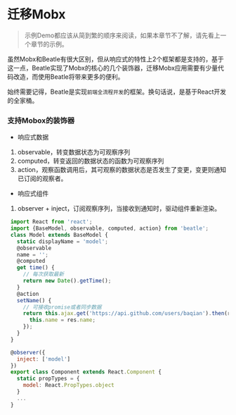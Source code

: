 # 迁移Mobx

> 示例Demo都应该从简到繁的顺序来阅读，如果本章节不了解，请先看上一个章节的示例。

虽然Mobx和Beatle有很大区别，但从响应式的特性上2个框架都是支持的，基于这一点，Beatle实现了Mobx的核心的几个装饰器，迁移Mobx应用需要有少量代码改造，而使用Beatle将带来更多的便利。

始终需要记得，Beatle是实现`前端全流程开发`的框架。换句话说，是基于React开发的全家桶。

### 支持Mobox的装饰器
+ 响应式数据
 1. observable，转变数据状态为可观察序列
 2. computed，转变返回的数据状态的函数为可观察序列
 3. action，观察函数调用后，其可观察的数据状态是否发生了变更，变更则通知已订阅的观察者。
+ 响应式组件
 1. observer + inject，订阅观察序列，当接收到通知时，驱动组件重新渲染。

 ```javascript
  import React from 'react';
  import {BaseModel, observable, computed, action} from 'beatle';
  class Model extends BaseModel {
    static displayName = 'model';
    @observable
    name = '';
    @computed
    get time() {
      // 每次获取最新
      return new Date().getTime();
    }
    @action
    setName() {
      // 可接收promise或者同步数据
      return this.ajax.get('https://api.github.com/users/baqian').then(res => {
        this.name = res.name;
      });
    }
  }

  @observer({
    inject: ['model']
  })
  export class Component extends React.Component {
    static propTypes = {
      model: React.PropTypes.object
    }
    ...
  }
```